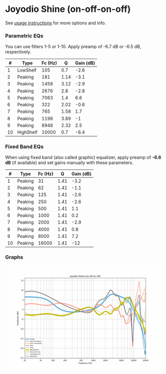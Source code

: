 # Joyodio Shine (on-off-on-off)
See [usage instructions](https://github.com/jaakkopasanen/AutoEq#usage) for more options and info.

### Parametric EQs
You can use filters 1-5 or 1-10. Apply preamp of -6.7 dB or -6.5 dB, respectively.

|   # | Type      |   Fc (Hz) |    Q |   Gain (dB) |
|-----|-----------|-----------|------|-------------|
|   1 | LowShelf  |       105 | 0.7  |        -2.6 |
|   2 | Peaking   |       181 | 1.14 |        -3.1 |
|   3 | Peaking   |      1458 | 3.12 |        -2.9 |
|   4 | Peaking   |      2676 | 2.8  |        -2.8 |
|   5 | Peaking   |      7063 | 1.4  |         6.6 |
|   6 | Peaking   |       322 | 2.02 |        -0.6 |
|   7 | Peaking   |       765 | 1.58 |         1.7 |
|   8 | Peaking   |      1198 | 3.89 |        -1   |
|   9 | Peaking   |      8948 | 2.32 |         2.5 |
|  10 | HighShelf |     10000 | 0.7  |        -6.4 |

### Fixed Band EQs
When using fixed band (also called graphic) equalizer, apply preamp of **-6.6 dB** (if available) and set gains manually with these parameters.

|   # | Type    |   Fc (Hz) |    Q |   Gain (dB) |
|-----|---------|-----------|------|-------------|
|   1 | Peaking |        31 | 1.41 |        -3.2 |
|   2 | Peaking |        62 | 1.41 |        -1.1 |
|   3 | Peaking |       125 | 1.41 |        -2.6 |
|   4 | Peaking |       250 | 1.41 |        -2.6 |
|   5 | Peaking |       500 | 1.41 |         1.1 |
|   6 | Peaking |      1000 | 1.41 |         0.2 |
|   7 | Peaking |      2000 | 1.41 |        -2.9 |
|   8 | Peaking |      4000 | 1.41 |         0.8 |
|   9 | Peaking |      8000 | 1.41 |         7.2 |
|  10 | Peaking |     16000 | 1.41 |       -12   |

### Graphs
![](./Joyodio%20Shine%20(on-off-on-off).png)
